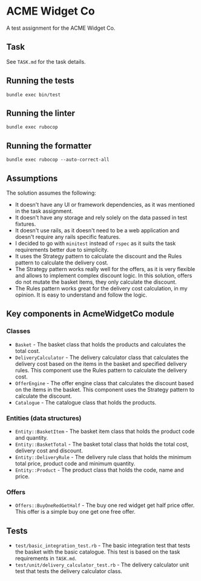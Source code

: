 # ACME Widget Co

A test assignment for the ACME Widget Co.

## Task

See `TASK.md` for the task details.

## Running the tests

`bundle exec bin/test`

## Running the linter

`bundle exec rubocop`

## Running the formatter

`bundle exec rubocop --auto-correct-all`

## Assumptions

The solution assumes the following:

- It doesn't have any UI or framework dependencies, as it was mentioned in the task assignment.
- It doesn't have any storage and rely solely on the data passed in test fixtures.
- It doesn't use rails, as it doesn't need to be a web application and doesn't require any rails specific features.
- I decided to go with `minitest` instead of `rspec` as it suits the task requirements better due to simplicity.
- It uses the Strategy pattern to calculate the discount and the Rules pattern to calculate the delivery cost.
- The Strategy pattern works really well for the offers, as it is very flexible and allows to implement complex discount logic. In this solution, offers do not mutate the basket items, they only calculate the discount.
- The Rules pattern works great for the delivery cost calculation, in my opinion. It is easy to understand and follow the logic.

## Key components in AcmeWidgetCo module

### Classes

- `Basket` - The basket class that holds the products and calculates the total cost.
- `DeliveryCalculator` - The delivery calculator class that calculates the delivery cost based on the items in the basket and specified delivery rules. This component use the Rules pattern to calculate the delivery cost.
- `OfferEngine` - The offer engine class that calculates the discount based on the items in the basket. This component uses the Strategy pattern to calculate the discount.
- `Catalogue` - The catalogue class that holds the products.

### Entities (data structures)

- `Entity::BasketItem` - The basket item class that holds the product code and quantity.
- `Entity::BasketTotal` - The basket total class that holds the total cost, delivery cost and discount.
- `Entity::DeliveryRule` - The delivery rule class that holds the minimum total price, product code and minimum quantity.
- `Entity::Product` - The product class that holds the code, name and price.

### Offers

- `Offers::BuyOneRedGetHalf` - The buy one red widget get half price offer. This offer is a simple buy one get one free offer.
## Tests

- `test/basic_integration_test.rb` - The basic integration test that tests the basket with the basic catalogue. This test is based on the task requirements in `TASK.md`.
- `test/unit/delivery_calculator_test.rb` - The delivery calculator unit test that tests the delivery calculator class.
